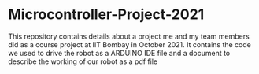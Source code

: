 # Microcontroller-Project-2021
This repository contains details about a project me and my team members did as a course project at IIT Bombay in October 2021.
It contains the code we used to drive the robot as a ARDUINO IDE file and a document to describe the working of our robot as a pdf file
